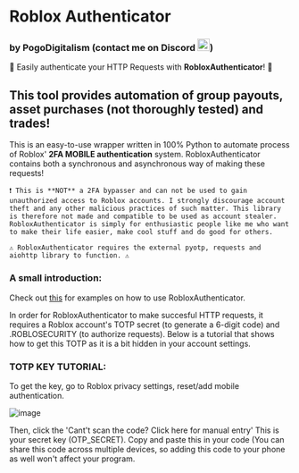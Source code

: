 
# Roblox Authenticator
### by PogoDigitalism (contact me on Discord <img src="https://i.pinimg.com/736x/79/94/28/7994282748b571ed81197ed915d998ea.jpg" width="22" height="22">)

🎉 Easily authenticate your HTTP Requests with **RobloxAuthenticator**! 🎉


## This tool provides automation of group payouts, asset purchases (not thoroughly tested) and trades!
This is an easy-to-use wrapper written in 100% Python to automate process of Roblox' **2FA MOBILE authentication** system.
RobloxAuthenticator contains both a synchronous and asynchronous way of making these requests!

`❗ This is **NOT** a 2FA bypasser and can not be used to gain unauthorized access to Roblox accounts. I strongly discourage account theft and any other malicious practices of such matter.
This library is therefore not made and compatible to be used as account stealer. RobloxAuthenticator is simply for enthusiastic people like me who want to make their life easier, make cool stuff and do good for others.`


    ⚠️ RobloxAuthenticator requires the external pyotp, requests and aiohttp library to function. ⚠️

### A small introduction:
Check out [this](https://github.com/PogoDigitalism/RobloxAuthenticator/tree/main/examples) for examples on how to use RobloxAuthenticator.

In order for RobloxAuthenticator to make succesful HTTP requests, it requires a Roblox account's TOTP secret (to generate a 6-digit code) and .ROBLOSECURITY (to authorize requests).
Below is a tutorial that shows how to get this TOTP as it is a bit hidden in your account settings.

### TOTP KEY TUTORIAL:
To get the key, go to Roblox privacy settings, reset/add mobile authentication.

![image](https://github.com/PogoDigitalism/RobloxTradeAuthenticator/assets/107322523/2a448f61-3781-475e-880f-ed3a7cfc95c9)

Then, click the 'Cant't scan the code? Click here for manual entry'
This is your secret key (OTP_SECRET). Copy and paste this in your code (You can share this code across multiple devices, so adding this code to your phone as well won't affect your program.
